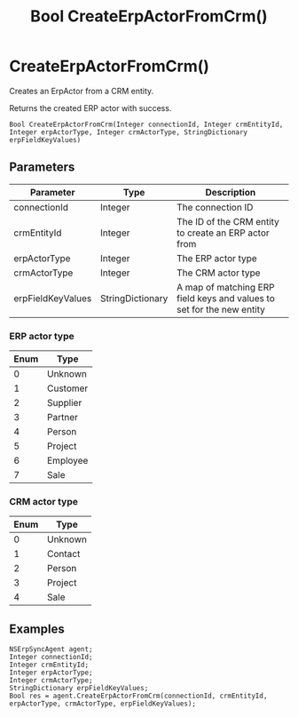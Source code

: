 ﻿---
uid: crmscript_class_nserpsyncagent_createerpactorfromcrm
title: Bool CreateErpActorFromCrm()
description: CRMScript method in the NSErpSyncAgent class that creates an ErpActor from a CRM entity.
intellisense: NSErpSyncAgent.CreateErpActorFromCrm
keywords: NSErpSyncAgent, CreateErpActorFromCrm, CreateErpActorFromCrm(Integer,Integer,Integer,Integer,StringDictionary)
so.topic: reference
---

# CreateErpActorFromCrm()

Creates an ErpActor from a CRM entity.

Returns the created ERP actor with success.

`Bool CreateErpActorFromCrm(Integer connectionId, Integer crmEntityId, Integer erpActorType, Integer crmActorType, StringDictionary erpFieldKeyValues)`

## Parameters

| Parameter | Type | Description |
|---|---|---|
| connectionId | Integer | The connection ID |
| crmEntityId | Integer | The ID of the CRM entity to create an ERP actor from |
| erpActorType | Integer | The ERP actor type |
| crmActorType | Integer | The CRM actor type |
| erpFieldKeyValues | StringDictionary | A map of matching ERP field keys and values to set for the new entity |

### ERP actor type

| Enum | Type |
|---|---|
| 0 | Unknown |
| 1 | Customer |
| 2 | Supplier |
| 3 | Partner |
| 4 | Person |
| 5 | Project |
| 6 | Employee |
| 7 | Sale |

### CRM actor type

| Enum | Type |
|---|---|
| 0 | Unknown |
| 1 | Contact |
| 2 | Person |
| 3 | Project |
| 4 | Sale |

## Examples

```crmscript
NSErpSyncAgent agent;
Integer connectionId;
Integer crmEntityId;
Integer erpActorType;
Integer crmActorType;
StringDictionary erpFieldKeyValues;
Bool res = agent.CreateErpActorFromCrm(connectionId, crmEntityId, erpActorType, crmActorType, erpFieldKeyValues);
```
